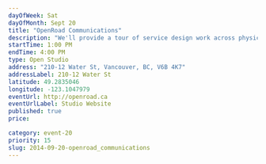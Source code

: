 ```yaml
---
dayOfWeek: Sat
dayOfMonth: Sept 20
title: "OpenRoad Communications"
description: "We'll provide a tour of service design work across physical and digital spaces to create a connected, delightful experience. Students can connect with our Creative team for portfolio reviews. Local food and beverages will be provided. Enter from courtyard; buzz 210 for entry."
startTime: 1:00 PM
endTime: 4:00 PM
type: Open Studio
address: "210-12 Water St, Vancouver, BC, V6B 4K7"
addressLabel: 210-12 Water St
latitude: 49.2835046
longitude: -123.1047979
eventUrl: http://openroad.ca
eventUrlLabel: Studio Website
published: true
price: 

category: event-20
priority: 15
slug: 2014-09-20-openroad_communications
---
```

